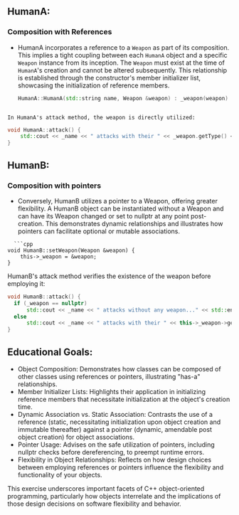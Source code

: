 
## HumanA:

### Composition with References
- HumanA incorporates a reference to a `Weapon` as part of its composition. This implies a tight coupling between each `HumanA` object and a specific `Weapon` instance from its inception. The `Weapon` must exist at the time of `HumanA`'s creation and cannot be altered subsequently. This relationship is established through the constructor's member initializer list, showcasing the initialization of reference members.

  ```cpp
  HumanA::HumanA(std::string name, Weapon &weapon) : _weapon(weapon) { this->_name = name; }
```

In HumanA's attack method, the weapon is directly utilized:

``` 
```cpp
void HumanA::attack() {
    std::cout << _name << " attacks with their " << _weapon.getType() << std::endl;
}
```

## HumanB:

### Composition with pointers
- Conversely, HumanB utilizes a pointer to a Weapon, offering greater flexibility. A HumanB object can be instantiated without a Weapon and can have its Weapon changed or set to nullptr at any point post-creation. This demonstrates dynamic relationships and illustrates how pointers can facilitate optional or mutable associations.

``` 
  ```cpp
void HumanB::setWeapon(Weapon &weapon) {
    this->_weapon = &weapon;
}
```

HumanB's attack method verifies the existence of the weapon before employing it:


  ```cpp
  void HumanB::attack() {
    if (_weapon == nullptr)
        std::cout << _name << " attacks without any weapon..." << std::endl;
    else
        std::cout << _name << " attacks with their " << this->_weapon->getType() << std::endl;
}
```

## Educational Goals:
- Object Composition: Demonstrates how classes can be composed of other classes using references or pointers, illustrating "has-a" relationships.
- Member Initializer Lists: Highlights their application in initializing reference members that necessitate initialization at the object's creation time.
- Dynamic Association vs. Static Association: Contrasts the use of a reference (static, necessitating initialization upon object creation and immutable thereafter) against a pointer (dynamic, amendable post object creation) for object associations.
- Pointer Usage: Advises on the safe utilization of pointers, including nullptr checks before dereferencing, to preempt runtime errors.
- Flexibility in Object Relationships: Reflects on how design choices between employing references or pointers influence the flexibility and functionality of your objects.

This exercise underscores important facets of C++ object-oriented programming, particularly how objects interrelate and the implications of those design decisions on software flexibility and behavior.
